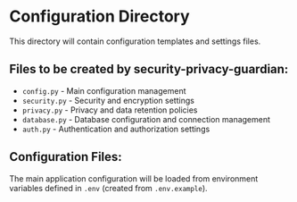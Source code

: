 # Configuration Directory

This directory will contain configuration templates and settings files.

## Files to be created by security-privacy-guardian:

- `config.py` - Main configuration management
- `security.py` - Security and encryption settings
- `privacy.py` - Privacy and data retention policies
- `database.py` - Database configuration and connection management
- `auth.py` - Authentication and authorization settings

## Configuration Files:

The main application configuration will be loaded from environment variables defined in `.env` (created from `.env.example`).